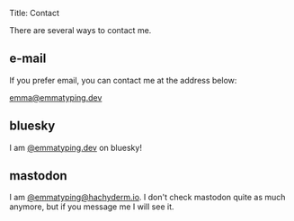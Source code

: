 Title: Contact

There are several ways to contact me.

## e-mail

If you prefer email, you can contact me at the address below:

<a href="mailto:emma@emmatyping.dev"><emma@emmatyping.dev></a>

## bluesky

I am <a href="https://bsky.app/profile/emmatyping.dev">@emmatyping.dev</a> on bluesky!

## mastodon

I am <a rel="me" href="https://hachyderm.io/@emmatyping">@<emmatyping@hachyderm.io></a>. I don't check mastodon quite as much anymore, but if you message me I will see it.
